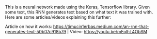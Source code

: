 This is a neural network made using the Keras, Tensorflow library. Given some text, this RNN generates text based on what text it was trained with. Here are some articles/videos explaining this further:

Article on how it works: https://timucin1erbas.medium.com/an-rnn-that-generates-text-50b07c918b79  |  Video: https://youtu.be/mEolhL4ObSM
